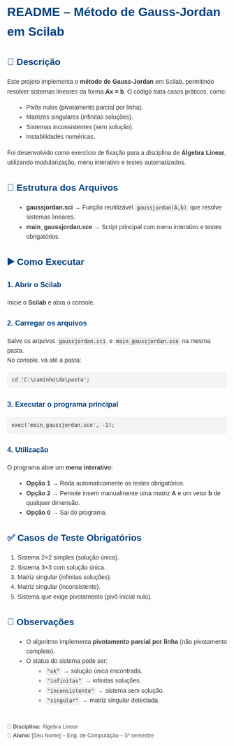 <!DOCTYPE html>
<html lang="pt-BR">
<head>
  <meta charset="UTF-8">
  <title>README – Método de Gauss-Jordan</title>
  <style>
    body { font-family: Arial, sans-serif; margin: 40px; line-height: 1.6; background: #fdfdfd; color: #333; }
    h1, h2, h3 { color: #004080; }
    code { background: #eee; padding: 2px 4px; border-radius: 4px; }
    pre { background: #f4f4f4; padding: 10px; border-radius: 6px; }
    ul { margin-left: 20px; }
    .footer { margin-top: 40px; font-size: 0.9em; color: #555; }
  </style>
</head>
<body>

<h1>README – Método de Gauss-Jordan em Scilab</h1>

<h2>📌 Descrição</h2>
<p>
Este projeto implementa o <b>método de Gauss-Jordan</b> em Scilab, permitindo resolver sistemas lineares da forma 
<b>Ax = b</b>.
O código trata casos práticos, como:
</p>
<ul>
  <li>Pivôs nulos (pivotamento parcial por linha).</li>
  <li>Matrizes singulares (infinitas soluções).</li>
  <li>Sistemas inconsistentes (sem solução).</li>
  <li>Instabilidades numéricas.</li>
</ul>
<p>
Foi desenvolvido como exercício de fixação para a disciplina de <b>Álgebra Linear</b>, utilizando modularização, menu interativo e testes automatizados.
</p>

<h2>📂 Estrutura dos Arquivos</h2>
<ul>
  <li><b>gaussjordan.sci</b> → Função reutilizável <code>gaussjordan(A,b)</code> que resolve sistemas lineares.</li>
  <li><b>main_gaussjordan.sce</b> → Script principal com menu interativo e testes obrigatórios.</li>
</ul>

<h2>▶️ Como Executar</h2>
<h3>1. Abrir o Scilab</h3>
<p>Inicie o <b>Scilab</b> e abra o console.</p>

<h3>2. Carregar os arquivos</h3>
<p>Salve os arquivos <code>gaussjordan.sci</code> e <code>main_gaussjordan.sce</code> na mesma pasta.<br>
No console, vá até a pasta:</p>
<pre><code>cd 'C:\caminho\da\pasta';
</code></pre>

<h3>3. Executar o programa principal</h3>
<pre><code>exec('main_gaussjordan.sce', -1);
</code></pre>

<h3>4. Utilização</h3>
<p>O programa abre um <b>menu interativo</b>:</p>
<ul>
  <li><b>Opção 1</b> → Roda automaticamente os testes obrigatórios.</li>
  <li><b>Opção 2</b> → Permite inserir manualmente uma matriz <b>A</b> e um vetor <b>b</b> de qualquer dimensão.</li>
  <li><b>Opção 0</b> → Sai do programa.</li>
</ul>

<h2>✅ Casos de Teste Obrigatórios</h2>
<ol>
  <li>Sistema 2×2 simples (solução única).</li>
  <li>Sistema 3×3 com solução única.</li>
  <li>Matriz singular (infinitas soluções).</li>
  <li>Matriz singular (inconsistente).</li>
  <li>Sistema que exige pivotamento (pivô inicial nulo).</li>
</ol>

<h2>📖 Observações</h2>
<ul>
  <li>O algoritmo implementa <b>pivotamento parcial por linha</b> (não pivotamento completo).</li>
  <li>O status do sistema pode ser:
    <ul>
      <li><code>"ok"</code> → solução única encontrada.</li>
      <li><code>"infinitas"</code> → infinitas soluções.</li>
      <li><code>"inconsistente"</code> → sistema sem solução.</li>
      <li><code>"singular"</code> → matriz singular detectada.</li>
    </ul>
  </li>
</ul>

<div class="footer">
📌 <b>Disciplina:</b> Álgebra Linear<br>
📌 <b>Aluno:</b> [Seu Nome] – Eng. de Computação – 5º semestre
</div>

</body>
</html>
